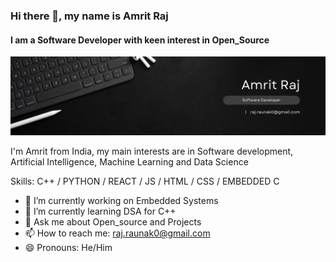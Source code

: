 ### Hi there 👋, my name is Amrit Raj
#### I am a Software Developer with keen interest in Open_Source
![](githu-banner.png)

I'm Amrit from India, my main interests are in Software development, Artificial Intelligence, Machine Learning and Data Science

Skills: C++ / PYTHON / REACT / JS / HTML / CSS / EMBEDDED C

- 🔭 I’m currently working on Embedded Systems
- 🌱 I’m currently learning DSA for C++
- 💬 Ask me about Open_source and Projects 
- 📫 How to reach me: raj.raunak0@gmail.com 
- 😄 Pronouns: He/Him 


